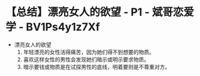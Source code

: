 # 【总结】漂亮女人的欲望 - P1 - 斌哥恋爱学 - BV1Ps4y1z7Xf

-   漂亮女人的欲望
    1.  年轻漂亮的女性活得痛苦，因为她们得不到想要的物质。
    2.  喜欢这样女性的男性会发现她们暗示或明示要求物质。
    3.  暗示要钱或物质是在试探男性的底线，明着要则是不尊重对方。